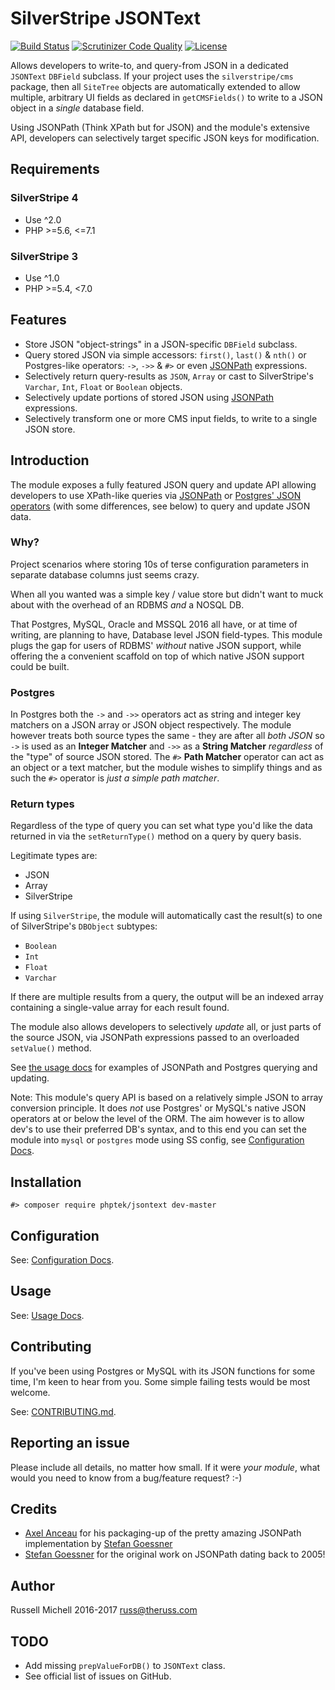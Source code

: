 # SilverStripe JSONText

[![Build Status](https://api.travis-ci.org/phptek/silverstripe-jsontext.svg?branch=master)](https://travis-ci.org/phptek/silverstripe-jsontext)
[![Scrutinizer Code Quality](https://scrutinizer-ci.com/g/phptek/silverstripe-jsontext/badges/quality-score.png?b=master)](https://scrutinizer-ci.com/g/phptek/silverstripe-jsontext/?branch=master)
[![License](https://poser.pugx.org/phptek/jsontext/license.svg)](https://github.com/phptek/silverstripe-jsontext/blob/master/LICENSE.md)

Allows developers to write-to, and query-from JSON in a dedicated `JSONText` `DBField` subclass. If your project uses the `silverstripe/cms` package, then all `SiteTree` objects are automatically extended to allow multiple, arbitrary UI fields as declared in `getCMSFields()` to write to a JSON object in a _single_ database field.

Using JSONPath (Think XPath but for JSON) and the module's extensive API, developers can selectively target specific JSON keys for modification.

## Requirements

### SilverStripe 4

* Use ^2.0
* PHP >=5.6, <=7.1

### SilverStripe 3

* Use ^1.0
* PHP >=5.4, <7.0

## Features

* Store JSON "object-strings" in a JSON-specific `DBField`  subclass.
* Query stored JSON via simple accessors: `first()`, `last()` & `nth()` or Postgres-like operators: `->`, `->>` & `#>` or even [JSONPath](http://goessner.net/articles/JsonPath/) expressions.
* Selectively return query-results as `JSON`, `Array` or cast to SilverStripe's `Varchar`, `Int`, `Float` or `Boolean` objects.
* Selectively update portions of stored JSON using [JSONPath](http://goessner.net/articles/JsonPath/) expressions.
* Selectively transform one or more CMS input fields, to write to a single JSON store.

## Introduction

The module exposes a fully featured JSON query and update API allowing developers to use XPath-like queries via [JSONPath](http://goessner.net/articles/JsonPath/)
or [Postgres' JSON operators](https://www.postgresql.org/docs/9.5/static/functions-json.html) (with some differences, see below) to query and update JSON data.

### Why?

Project scenarios where storing 10s of terse configuration parameters in separate database columns
just seems crazy. 

When all you wanted was a simple key / value store but didn't want to muck about with the overhead of an RDBMS _and_ a NOSQL DB.

That Postgres, MySQL, Oracle and MSSQL 2016 all have, or at time of writing, are planning to have, Database level JSON field-types. This module plugs the gap for users of RDBMS'
_without_ native JSON support, while offering the a convenient scaffold on top of which native JSON support could be built.

### Postgres

In Postgres both the `->` and `->>` operators act as string and integer key matchers on a JSON array or JSON object respectively. The module
however treats both source types the same - they are after all *both JSON* so `->` is used as an **Integer Matcher** and `->>` as a **String Matcher**
*regardless* of the "type" of source JSON stored. The `#>` **Path Matcher** operator can act as an object or a text matcher, but the module wishes to simplify things and as such
the `#>` operator is *just a simple path matcher*.

### Return types

Regardless of the type of query you can set what type you'd like the data returned in via the `setReturnType()` method on a query by query basis. 

Legitimate types are:

* JSON
* Array
* SilverStripe

If using `SilverStripe`, the module will automatically cast the result(s) to one of SilverStripe's `DBObject` subtypes:

* `Boolean`
* `Int`
* `Float`
* `Varchar`

If there are multiple results from a query, the output will be an indexed array containing a single-value array for each result found.

The module also allows developers to selectively *update* all, or just parts of the source JSON, via JSONPath expressions passed
to an overloaded `setValue()` method.

See [the usage docs](docs/en/usage.md) for examples of JSONPath and Postgres querying and updating.

Note: This module's query API is based on a relatively simple JSON to array conversion principle. 
It does *not* use Postgres' or MySQL's native JSON operators at or below the level of the ORM. The aim however 
is to allow dev's to use their preferred DB's syntax, and to this end you can set
the module into `mysql` or `postgres` mode using SS config, see [Configuration Docs](docs/en/configuration.md).

## Installation

    #> composer require phptek/jsontext dev-master

## Configuration

See: [Configuration Docs](docs/en/configuration.md).

## Usage

See: [Usage Docs](docs/en/usage.md). 

## Contributing

If you've been using Postgres or MySQL with its JSON functions for some time,
I'm keen to hear from you. Some simple failing tests would be most welcome.

See: [CONTRIBUTING.md](CONTRIBUTING.md).

## Reporting an issue

Please include all details, no matter how small. If it were *your module*, what would you need to know from a bug/feature request? :-)

## Credits

* [Axel Anceau](https://github.com/Peekmo/) for his packaging-up of the pretty amazing JSONPath implementation by [Stefan Goessner](https://code.google.com/archive/p/jsonpath/)
* [Stefan Goessner](https://code.google.com/archive/p/jsonpath/) for the original work on JSONPath dating back to 2005!

## Author

Russell Michell 2016-2017 <russ@theruss.com>

## TODO

* Add missing `prepValueForDB()` to `JSONText` class.
* See official list of issues on GitHub. 
